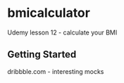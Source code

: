  # bmicalculator

Udemy lesson 12 - calculate your BMI

## Getting Started

dribbble.com - interesting mocks